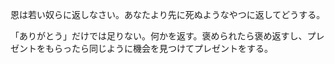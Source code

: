 恩は若い奴らに返しなさい。あなたより先に死ぬようなやつに返してどうする。

「ありがとう」だけでは足りない。何かを返す。褒められたら褒め返すし、プレゼントをもらったら同じように機会を見つけてプレゼントをする。

